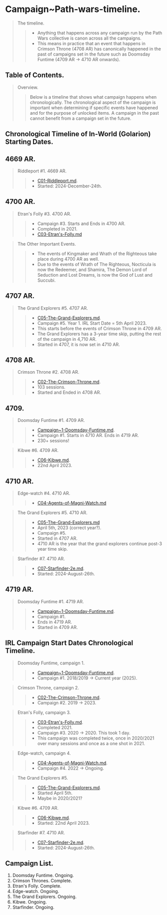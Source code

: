 # Campaign~Path-wars-timeline.

> The timeline.
>> - Anything that happens across any campaign run by the Path Wars collective is canon across all the campaigns.
>> - This means in practice that an event that happens in Crimson Throne (4708 AR) has canonically happened in the 
past of campaigns set in the future such as Doomsday Funtime (4709 AR → 4710 AR onwards).

## Table of Contents.

> Overview.
>> Below is a timeline that shows what campaign happens when chronologically. 
> The chronological aspect of the campaign is important 
when determining if specific events have happened and for the purpose of unlocked items.
>> A campaign in the past cannot benefit from a campaign set in the future.

## Chronological Timeline of In-World (Golarion) Starting Dates.

## 4669 AR.

> Riddleport #1. 4669 AR.
>> - [C01-Riddleport.md](C01-Riddleport.md).
>> - Started: 2024-December-24th.

## 4700 AR.

> Etran's Folly #3. 4700 AR.
>> - Campaign #3. Starts and Ends in 4700 AR.
>> - Completed in 2021.
>> - [C03-Etran's-Folly.md](C03-Etran's-Folly.md)

> The Other Important Events.
>> - The events of Kingmaker and Wrath of the Righteous take place during 4700 AR as well. 
>> - Due to the events of Wrath of The Righteous, Nocticula is now the Redeemer, and Shamira, The Demon Lord of Seduction and Lost Dreams, is now the God of Lust and Succubi.

## 4707 AR.

> The Grand Explorers #5. 4707 AR.
>> - [C05-The-Grand-Explorers.md](C05-The-Grand-Explorers.md).
>> - Campaign #5. Year 1. IRL Start Date = 5th April 2023. 
>> - This starts before the events of Crimson Throne in 4709 AR.
>> - The Grand Explorers has a 3-year time skip, putting the rest of the campaign in 4,710 AR.
>> - Started in 4707, it is now set in 4710 AR.

## **4708 AR.**

> Crimson Throne #2. 4708 AR.
>> - [C02-The-Crimson-Throne.md](C02-The-Crimson-Throne.md).
>> - 103 sessions. 
>> - Started and Ended in 4708 AR.

## **4709.**

> Doomsday Funtime #1. 4709 AR.
>> - [Campaign~1-Doomsday-Funtime.md](Campaign~1-Doomsday-Funtime.md).
>> - Campaign #1. Starts in 4710 AR. Ends in 4719 AR.
>> - 230+ sessions!

> Kibwe #6. 4709 AR.
>> - [C06-Kibwe.md](C06-Kibwe.md).
>> - 22nd April 2023.

## **4710 AR.**

> Edge-watch #4. 4710 AR.
>> - [C04-Agents-of-Magni-Watch.md](C04-Agents-of-Magni-Watch.md)

> The Grand Explorers #5. 4710 AR.
>> - [C05-The-Grand-Explorers.md](C05-The-Grand-Explorers.md)
>> - April 5th, 2023 (correct year?). 
>> - Campaign #5. 
>> - Started in 4707 AR. 
>> - 4710 AR is the year that the grand explorers continue post-3 year time skip.

> Starfinder #7. 4710 AR.
>> - [C07-Starfinder-2e.md](C07-Starfinder-2e.md).
>> - Started: 2024-August-26th.

## 4719 AR.

> Doomsday Funtime #1. 4719 AR.
>> - [Campaign~1-Doomsday-Funtime.md](Campaign~1-Doomsday-Funtime.md).
>> - Campaign #1. 
>> - Ends in 4719 AR. 
>> - Started in 4709 AR.

## IRL Campaign Start Dates Chronological Timeline.

> Doomsday Funtime, campaign 1.
>> - [Campaign~1-Doomsday-Funtime.md](Campaign~1-Doomsday-Funtime.md).
>> - Campaign #1. 2018/2019 → Current year (2025).

> Crimson Throne, campaign 2.
>> - [C02-The-Crimson-Throne.md](C02-The-Crimson-Throne.md).
>> - Campaign #2. 2019 → 2023.

> Etran's Folly, campaign 3.
>> - [C03-Etran's-Folly.md](C03-Etran's-Folly.md).
>> - Completed 2021. 
>> - Campaign #3. 2020 → 2020. This took 1 day.
>> - This campaign was completed twice, once in 2020/2021 over many sessions and once as a one shot in 2021.

> Edge-watch, campaign 4.
>> - [C04-Agents-of-Magni-Watch.md](C04-Agents-of-Magni-Watch.md).
>> - Campaign #4. 2022 → Ongoing.

> The Grand Explorers #5.
>> - [C05-The-Grand-Explorers.md](C05-The-Grand-Explorers.md).
>> - Started April 5th.
>> - Maybe in 2020/2021?

> Kibwe #6. 4709 AR.
>> - [C06-Kibwe.md](C06-Kibwe.md).
>> - Started: 22nd April 2023.

> Starfinder #7. 4710 AR.
>> - [C07-Starfinder-2e.md](C07-Starfinder-2e.md).
>> - Started: 2024-August-26th.

## Campaign List.

1. Doomsday Funtime. Ongoing.
2. Crimson Thrones. Complete.
3. Etran's Folly. Complete.
4. Edge-watch. Ongoing.
5. The Grand Explorers. Ongoing. 
6. Kibwe. Ongoing.
7. Starfinder. Ongoing.
